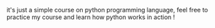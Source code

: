 it's just a simple course on python programming language, feel free to practice my course and learn how python works in action ! 

